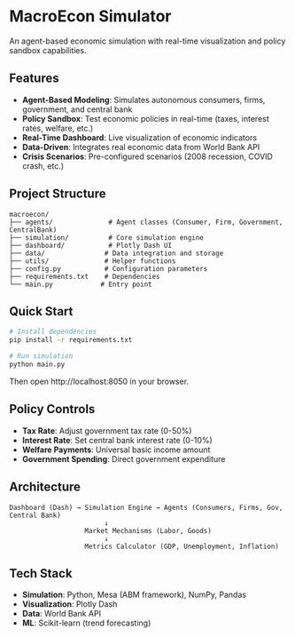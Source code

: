 # MacroEcon Simulator

An agent-based economic simulation with real-time visualization and policy sandbox capabilities.

## Features

- **Agent-Based Modeling**: Simulates autonomous consumers, firms, government, and central bank
- **Policy Sandbox**: Test economic policies in real-time (taxes, interest rates, welfare, etc.)
- **Real-Time Dashboard**: Live visualization of economic indicators
- **Data-Driven**: Integrates real economic data from World Bank API
- **Crisis Scenarios**: Pre-configured scenarios (2008 recession, COVID crash, etc.)

## Project Structure

```
macroecon/
├── agents/              # Agent classes (Consumer, Firm, Government, CentralBank)
├── simulation/          # Core simulation engine
├── dashboard/           # Plotly Dash UI
├── data/               # Data integration and storage
├── utils/              # Helper functions
├── config.py           # Configuration parameters
├── requirements.txt    # Dependencies
└── main.py            # Entry point
```

## Quick Start

```bash
# Install dependencies
pip install -r requirements.txt

# Run simulation
python main.py
```

Then open http://localhost:8050 in your browser.

## Policy Controls

- **Tax Rate**: Adjust government tax rate (0-50%)
- **Interest Rate**: Set central bank interest rate (0-10%)
- **Welfare Payments**: Universal basic income amount
- **Government Spending**: Direct government expenditure

## Architecture

```
Dashboard (Dash) → Simulation Engine → Agents (Consumers, Firms, Gov, Central Bank)
                        ↓
                   Market Mechanisms (Labor, Goods)
                        ↓
                   Metrics Calculator (GDP, Unemployment, Inflation)
```

## Tech Stack

- **Simulation**: Python, Mesa (ABM framework), NumPy, Pandas
- **Visualization**: Plotly Dash
- **Data**: World Bank API
- **ML**: Scikit-learn (trend forecasting)
